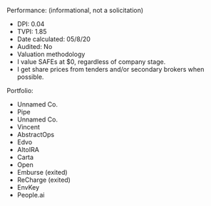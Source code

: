 Performance: (informational, not a solicitation) 
- DPI: 0.04
- TVPI: 1.85
- Date calculated: 05/8/20
- Audited: No 
- Valuation methodology
 - I value SAFEs at $0, regardless of company stage. 
 - I get share prices from tenders and/or secondary brokers when possible. 

Portfolio: 
- Unnamed Co. 
- Pipe 
- Unnamed Co. 
- Vincent 
- AbstractOps 
- Edvo 
- AltoIRA 
- Carta 
- Open 
- Emburse (exited) 
- ReCharge (exited) 
- EnvKey 
- People.ai
<!--stackedit_data:
eyJoaXN0b3J5IjpbOTQ1NTI1MTE1XX0=
-->